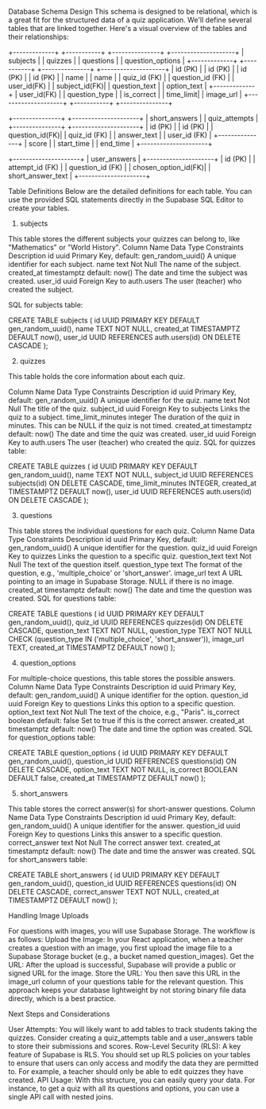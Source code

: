 Database Schema Design
This schema is designed to be relational, which is a great fit for the structured data of a quiz application. We'll define several tables that are linked together.
Here's a visual overview of the tables and their relationships:

+-------------+      +-----------+      +---------------+      +--------------------+
|  subjects   |      |  quizzes  |      |   questions   |      |  question_options  |
+-------------+      +-----------+      +---------------+      +--------------------+
| id (PK)     |      | id (PK)   |      | id (PK)       |      | id (PK)            |
| name        |      | name      |      | quiz_id (FK)  |      | question_id (FK)   |
| user_id(FK) |      | subject_id(FK)|    | question_text |      | option_text        |
+-------------+      | user_id(FK) |    | question_type |      | is_correct         |
                     | time_limit|    | image_url     |      +--------------------+
                     +-----------+      +---------------+

+---------------+      +---------------------+
| short_answers |      |    quiz_attempts    |
+---------------+      +---------------------+
| id (PK)       |      | id (PK)             |
| question_id(FK)|      | quiz_id (FK)        |
| answer_text   |      | user_id (FK)        |
+---------------+      | score               |
                       | start_time          |
                       | end_time            |
                       +---------------------+

+---------------------+
|    user_answers     |
+---------------------+
| id (PK)             |
| attempt_id (FK)     |
| question_id (FK)    |
| chosen_option_id(FK)|
| short_answer_text   |
+---------------------+

Table Definitions
Below are the detailed definitions for each table. You can use the provided SQL statements directly in the Supabase SQL Editor to create your tables.

1. subjects

This table stores the different subjects your quizzes can belong to, like "Mathematics" or "World History".
Column Name	Data Type	Constraints	Description
id	uuid	Primary Key, default: gen_random_uuid()	A unique identifier for each subject.
name	text	Not Null	The name of the subject.
created_at	timestamptz	default: now()	The date and time the subject was created.
user_id	uuid	Foreign Key to auth.users	The user (teacher) who created the subject.

SQL for subjects table:

CREATE TABLE subjects (
  id UUID PRIMARY KEY DEFAULT gen_random_uuid(),
  name TEXT NOT NULL,
  created_at TIMESTAMPTZ DEFAULT now(),
  user_id UUID REFERENCES auth.users(id) ON DELETE CASCADE
);

2. quizzes

This table holds the core information about each quiz.

Column Name	Data Type	Constraints	Description
id	uuid	Primary Key, default: gen_random_uuid()	A unique identifier for the quiz.
name	text	Not Null	The title of the quiz.
subject_id	uuid	Foreign Key to subjects	Links the quiz to a subject.
time_limit_minutes	integer		The duration of the quiz in minutes. This can be NULL if the quiz is not timed.
created_at	timestamptz	default: now()	The date and time the quiz was created.
user_id	uuid	Foreign Key to auth.users	The user (teacher) who created the quiz.
SQL for quizzes table:

CREATE TABLE quizzes (
  id UUID PRIMARY KEY DEFAULT gen_random_uuid(),
  name TEXT NOT NULL,
  subject_id UUID REFERENCES subjects(id) ON DELETE CASCADE,
  time_limit_minutes INTEGER,
  created_at TIMESTAMPTZ DEFAULT now(),
  user_id UUID REFERENCES auth.users(id) ON DELETE CASCADE
);

3. questions

This table stores the individual questions for each quiz.
Column Name	Data Type	Constraints	Description
id	uuid	Primary Key, default: gen_random_uuid()	A unique identifier for the question.
quiz_id	uuid	Foreign Key to quizzes	Links the question to a specific quiz.
question_text	text	Not Null	The text of the question itself.
question_type	text		The format of the question, e.g., 'multiple_choice' or 'short_answer'.
image_url	text		A URL pointing to an image in Supabase Storage. NULL if there is no image.
created_at	timestamptz	default: now()	The date and time the question was created.
SQL for questions table:

CREATE TABLE questions (
  id UUID PRIMARY KEY DEFAULT gen_random_uuid(),
  quiz_id UUID REFERENCES quizzes(id) ON DELETE CASCADE,
  question_text TEXT NOT NULL,
  question_type TEXT NOT NULL CHECK (question_type IN ('multiple_choice', 'short_answer')),
  image_url TEXT,
  created_at TIMESTAMPTZ DEFAULT now()
);

4. question_options

For multiple-choice questions, this table stores the possible answers.
Column Name	Data Type	Constraints	Description
id	uuid	Primary Key, default: gen_random_uuid()	A unique identifier for the option.
question_id	uuid	Foreign Key to questions	Links this option to a specific question.
option_text	text	Not Null	The text of the choice, e.g., "Paris".
is_correct	boolean	default: false	Set to true if this is the correct answer.
created_at	timestamptz	default: now()	The date and time the option was created.
SQL for question_options table:

CREATE TABLE question_options (
  id UUID PRIMARY KEY DEFAULT gen_random_uuid(),
  question_id UUID REFERENCES questions(id) ON DELETE CASCADE,
  option_text TEXT NOT NULL,
  is_correct BOOLEAN DEFAULT false,
  created_at TIMESTAMPTZ DEFAULT now()
);

5. short_answers

This table stores the correct answer(s) for short-answer questions.
Column Name	Data Type	Constraints	Description
id	uuid	Primary Key, default: gen_random_uuid()	A unique identifier for the answer.
question_id	uuid	Foreign Key to questions	Links this answer to a specific question.
correct_answer	text	Not Null	The correct answer text.
created_at	timestamptz	default: now()	The date and time the answer was created.
SQL for short_answers table:

CREATE TABLE short_answers (
  id UUID PRIMARY KEY DEFAULT gen_random_uuid(),
  question_id UUID REFERENCES questions(id) ON DELETE CASCADE,
  correct_answer TEXT NOT NULL,
  created_at TIMESTAMPTZ DEFAULT now()
);

Handling Image Uploads

For questions with images, you will use Supabase Storage. The workflow is as follows:
Upload the Image: In your React application, when a teacher creates a question with an image, you first upload the image file to a Supabase Storage bucket (e.g., a bucket named question_images).
Get the URL: After the upload is successful, Supabase will provide a public or signed URL for the image.
Store the URL: You then save this URL in the image_url column of your questions table for the relevant question.
This approach keeps your database lightweight by not storing binary file data directly, which is a best practice.

Next Steps and Considerations

User Attempts: You will likely want to add tables to track students taking the quizzes. Consider creating a quiz_attempts table and a user_answers table to store their submissions and scores.
Row-Level Security (RLS): A key feature of Supabase is RLS. You should set up RLS policies on your tables to ensure that users can only access and modify the data they are permitted to. For example, a teacher should only be able to edit quizzes they have created.
API Usage: With this structure, you can easily query your data. For instance, to get a quiz with all its questions and options, you can use a single API call with nested joins.
